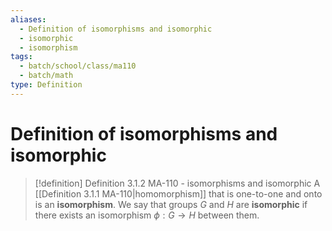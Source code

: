 ```yaml
---
aliases:
  - Definition of isomorphisms and isomorphic
  - isomorphic
  - isomorphism
tags:
  - batch/school/class/ma110
  - batch/math
type: Definition
---
```

# Definition of isomorphisms and isomorphic

> [!definition] Definition 3.1.2 MA-110 - isomorphisms and isomorphic
> A [[Definition 3.1.1 MA-110|homomorphism]] that is one-to-one and onto is an **isomorphism**. We say that groups $G$ and $H$ are **isomorphic** if there exists an isomorphism $\phi:G\longrightarrow H$ between them.
